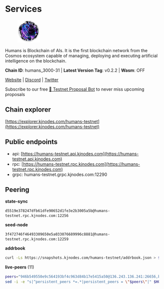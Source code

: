 # Services

<figure><img src="https://raw.githubusercontent.com/kj89/cosmos-images/main/logos/humans.png" alt=""><figcaption></figcaption></figure>

Humans is Blockchain of AIs. It is the first blockchain network  from the Cosmos ecosystem capable of managing, deploying and  executing artificial intelligence on the blockchain.

**Chain ID**: humans_3000-31 | **Latest Version Tag**: v0.2.2 | **Wasm**: OFF

[Website](https://humans.ai) | [Discord](https://discord.gg/humansdotai) | [Twitter](https://twitter.com/humansdotai)



Subscribe to our free [🤖 Testnet Proposal Bot](https://t.me/kjnodes_testnet_proposal_bot) to never miss upcoming proposals


## Chain explorer
[https://explorer.kjnodes.com/humans-testnet](https://explorer.kjnodes.com/humans-testnet)

## Public endpoints

* api: [https://humans-testnet.api.kjnodes.com](https://humans-testnet.api.kjnodes.com)
* rpc: [https://humans-testnet.rpc.kjnodes.com](https://humans-testnet.rpc.kjnodes.com)
* grpc: humans-testnet.grpc.kjnodes.com:12290

## Peering

**state-sync**

```text
d5519e378247dfb61dfe90652d1fe3e2b3005a5b@humans-testnet.rpc.kjnodes.com:12256
```

**seed-node**

```text
3f472746f46493309650e5a033076689996c8881@humans-testnet.rpc.kjnodes.com:12259
```

**addrbook**
```bash
curl -Ls https://snapshots.kjnodes.com/humans-testnet/addrbook.json > $HOME/.humansd/config/addrbook.json
```

**live-peers** (11)
```bash
peers="946b549550e9c564193bf4c963d84b17e5415a50@136.243.136.241:26656,b1f13e9971cfdcf784fb0efbd1b72417d5410a02@195.201.59.194:26656,6271d80b8fc42da3a2825cc5ef75818dd52423d1@138.201.121.185:26656,0ae23e03040dd3e3a6c3a2326c62a206f531d671@162.19.31.150:26656,fd6bccda6c8c16ed694c1f447966202492a3945c@65.108.72.253:26656,757df37416499e6936a882a9b43985795503bc22@65.108.195.29:22656,be5158df5152ec7e6a4eca04c89e40494d19927c@51.79.101.159:26656,be0cad3dd97f25530568cc7edd0ce7e2cf4f1f48@85.239.240.45:26656,5b92ede5e88c5029d6c7b3b360b9cf59051ce409@65.109.84.33:26656,4a6451353a1040ccb2638de485feda28d40416cd@65.109.84.103:26656,d5519e378247dfb61dfe90652d1fe3e2b3005a5b@65.109.68.190:12256"
sed -i -e "s|^persistent_peers *=.*|persistent_peers = \"$peers\"|" $HOME/.humansd/config/config.toml
```
